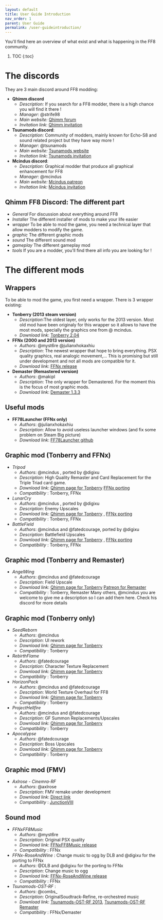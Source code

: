```yaml
---
layout: default
title: User Guide Introduction
nav_order: 1
parent: User Guide
permalink: /user-guideintroduction/
---
```


You'll find here an overview of what exist and what is happening in the FF8 community.

1. TOC
{:toc}

# __The discords__
 They are 3 main discord around FF8 modding:
-  **Qhimm discord**
   - _Description:_ If you search for a FF8 modder, there is a high chance you will find it there ! 
   - _Manager_: @strife98  
   - _Main website:_ [Qhimm forum](https://forums.qhimm.com/)
   - _Invitation link_: [Qhimm invitation](https://discord.gg/sCbmwh2nbv)
- **Tsunamods discord**:
  - _Description:_ Community of modders, mainly known for Echo-S8 and sound related project but they have way more !
  - _Manager_: @tsunamods   
  - _Main website:_ [Tsunamods website](https://www.tsunamods.com/)
  - _Invitation link_: [Tsunamods invitation](https://discord.gg/tsunamods-community-277610501721030656) 
- **Mcindus discord**:
  - _Description:_ Graphical modder that produce all graphical enhancement for FF8
  - _Manager_: @mcindus 
  - _Main website:_ [Mcindus patreon](https://www.patreon.com/mcindusmods)
  - _Invitation link:_ [Mcindus invitation](https://discord.gg/6b2HMJQYDS)

## __Qhimm FF8 Discord: The different part__
 - _General_
 For discussion about everything around FF8
 - _Installer_
 The different installer of mods to make your life easier 
 - _wrapper_
 To be able to mod the game, you need a technical layer that allow modders to modify the game.
 - _graphic_
 The different graphic mods
 - _sound_
 The different sound mod
 - _gameplay_
 The different gameplay mod
 - _tools_
 If you are a modder, you'll find there all info you are looking for !

   
# __The different mods__
## __Wrappers__
   To be able to mod the game, you first need a wrapper. There is 3 wrapper existing:
- __Tonberry (2013 steam version)__
  - _Description_:The oldest layer, only works for the 2013 version. Most old mod have been originaly for this wrapper so it allows to have the most mods, specially the graphics one from @ mcindus.
  - _Download link_: [Tonberry 2.04](https://drive.usercontent.google.com/u/0/uc?id=13KUrsV9c1sdCwihPSmTomTet9aQzN65l&export=download)
- __FFNx (2000 and 2013 version)__
  - _Authors_: @myst6re @julianxhokaxhiu 
  - _Description_: The newest wrapper that hope to bring everything. PSX quality graphics, real analogic movement,... This is promising but still under development and not all mods are compatible for it.
  - _Download link_: [FFNx release](https://github.com/julianxhokaxhiu/FFNx/releases)
- __Demaster (Remastered version)__
  - _Authors_: @makipl  
  - _Description_: The only wrapper for Demastered. For the moment this is the focus of most graphic mods.
  - _Download link_: [Demaster 1.3.3](https://github.com/MaKiPL/FF8_demaster/releases/tag/1.3.3)
## __Useful mods__
- __FF78Launcher (FFNx only)__
  - _Authors_: @julianxhokaxhiu 
  - _Description_: Allow to avoid useless launcher windows (and fix some problem on Steam Big picture)
  - _Download link_: [FF78Launcher github](https://github.com/julianxhokaxhiu/FF78Launcher)

## __Graphic mod (Tonberry and FFNx)__
- _Tripod_ 
  - _Authors_: @mcindus , ported by @digixu 
  - _Description_: High Quality Remaster and Card Replacement for the Triple Triad card game.
  - _Download link_: [Qhimm page for Tonberry](https://forums.qhimm.com/index.php?topic=15301.0) [FFNx porting](https://nas-ludo.fr/drive/d/s/ydCVs3qDgknTbq1rWpMqdZ6lRXZ0QRYO/webapi/entry.cgi/SYNO.SynologyDrive.Files/FFNxTripod.rar?api=SYNO.SynologyDrive.Files&method=download&version=2&files=%5B%22id%3A820784526604149279%22%5D&force_download=true&json_error=true&download_type=%22download%22&c2_offload=%22allow%22&_dc=1724337679961&sharing_token=%22s7s8FDunDT0O7X0wOMgX.60x.Gbu_2LNgF5Yt4dX0b_oZKOhqcn5O313IQ2yw.0yLAhCY029Sfhevbo7aui1U5JkjmgY6wML5M8A.zx1c.eIbl.XJbOjyYafhLVNbWuVUx3Vwq8BCDmOPaYyuzAa528ffpMxfRHtKnu_mlvadq5jK89QFljryzlFdSM39ENYLD2ocYykOyX3lhucoZCOf3zHCPt1tTsB48.bkTRcANDHOzFhh5p.LCCj%22&SynoToken=bXXAHAd1hrf7w)
  - _Compatibility_ : Tonberry, FFNx
- _LunarCry_ 
  - _Authors_: @mcindus , ported by @digixu 
  - _Description_:  Enemy Upscales
  - _Download link_: [Qhimm page for Tonberry](https://forums.qhimm.com/index.php?topic=15977.0) , [FFNx porting](https://nas-ludo.fr/drive/d/s/ydCVctrYS4sQrbHgWW8KkjgYH6AF20lt/webapi/entry.cgi/SYNO.SynologyDrive.Files/FFNxLunarCry.rar?api=SYNO.SynologyDrive.Files&method=download&version=2&files=%5B%22id%3A820784512714711581%22%5D&force_download=true&json_error=true&download_type=%22download%22&c2_offload=%22allow%22&_dc=1724337597261&sharing_token=%229F4228tV5CGwSk39__wjGz.lr7rowsxOjUybHBwpr6he1YME477EhOcuD_1Y18hmTRxQ4G4w1DbCKM_ZsoQ2maRr8Kp9zNcFWMpJFvoNhgkoRm0mIpLHYbBwJHpp7vCoLPDsj5yGXD2HGiAIUdDiHelEMTFeGLl.fshWbHWJelPtCwsUhud7ky6vLDxh6NBsfYpP7DLLsaP4noIz_DdQL5WmOGEzKxREM0ZpYMeCXzwYq3bOTMtAXMjz%22&SynoToken=bXXAHAd1hrf7w)
  - _Compatibility_ : Tonberry, FFNx
- _BattleField_ 
  - _Authors_: @mcindus and @fatedcourage, ported by @digixu 
  - _Description_:  Battlefield Upscales
  - _Download link_: [Qhimm page for Tonberry](https://forums.qhimm.com/index.php?topic=16434.0) , [FFNx porting](https://nas-ludo.fr/drive/d/s/ydCVP829Bye9WUz2ncI4dQInltWN6IFz/webapi/entry.cgi/SYNO.SynologyDrive.Files/FFNxBattlefields.rar?api=SYNO.SynologyDrive.Files&method=download&version=2&files=%5B%22id%3A820784500098245147%22%5D&force_download=true&json_error=true&download_type=%22download%22&c2_offload=%22allow%22&_dc=1724337524125&sharing_token=%22tDH.P.phuQzM7_to9OQonrewdb5GPyQ2fZaTG8k5dLGc8S9.LMCVycV_o75iixvU74WQMzGC50YDBZ8J3pohCAJVxboUT4npnzFhUYcS67_sgyGM.c0K5MZSef1fXYvJb6FbUt08_nPNRFx2PDWCYDuix8wH4CArMWwcqGsrS1tAowjxXLu8wabyppWmQ7ZohhDke2e5OPHWDA5EE05rDtinoWWgBtazho96LRDjrNslLN_S2FrweiS4%22&SynoToken=bXXAHAd1hrf7w)
  - _Compatibility_ : Tonberry, FFNx

## __Graphic mod (Tonberry and Remaster)__
- _AngelWing_ 
  - _Authors_: @mcindus and @fatedcourage
  - _Description_: Field Upscale
  - _Download link_: [Qhimm page for Tonberry](https://forums.qhimm.com/index.php?topic=17541.0) [Patreon for Remaster](https://www.patreon.com/mcindusmods)
  - _Compatibility_ : Tonberry, Remaster
Many others, @mcindus you are welcome to give me a description so I can add them here. Check his discord for more details

## __Graphic mod (Tonberry only)__
  - _SeedReborn_ 
    - _Authors_: @mcindus 
    - _Description_: UI rework
    - _Download link_: [Qhimm page for Tonberry](https://forums.qhimm.com/index.php?topic=15320.0)
    - _Compatibility_ : Tonberry
  - _RebirthFlame_ 
    - _Authors_: @fatedcourage 
    - _Description_: Character Texture Replacement
    - _Download link_: [Qhimm page for Tonberry](https://forums.qhimm.com/index.php?topic=16022.0) 
    - _Compatibility_ : Tonberry
  - _HorizonPack_ 
    - _Authors_: @mcindus and @fatedcourage
    - _Description_:  World Texture Overhaul for FF8
    - _Download link_: [Qhimm page for Tonberry](https://forums.qhimm.com/index.php?topic=15859.0) 
    - _Compatibility_ : Tonberry
  - _ProjectHellfire_ 
    - _Authors_: @mcindus and @fatedcourage
    - _Description_:  GF Summon Replacements/Upscales
    - _Download link_: [Qhimm page for Tonberry](https://forums.qhimm.com/index.php?topic=17320.0) 
    - _Compatibility_ : Tonberry
  - _Apocalypse_ 
    - _Authors_: @fatedcourage 
    - _Description_:  Boss Upscales
    - _Download link_: [Qhimm page for Tonberry](https://forums.qhimm.com/index.php?topic=16549.0) 
    - _Compatibility_ : Tonberry

## __Graphic mod (FMV)__
  - _Axlrose - Cinemra-RF_ 
    - _Authors_: @axlrose 
    - _Description_: FMV remake under development
    - _Download link_: [Direct link](https://download.tsunamods.com/?id=14)
    - _Compatibility_ : [JunctionVIII](https://www.tsunamods.com/junction-viii/)

## __Sound mod__
  - _FFNxFF8Music_ 
    - _Authors_: @myst6re 
    - _Description_: Original PSX quality
    - _Download link_: [FFNxFF8Music release](https://www.ff8.fr/download/programs/FFNx-FF8Music-v1.5.zip)
    - _Compatibility_ : FFNx
  - _FFNx-RoseAndWine_ : Change music to ogg by DLB and @digixu for the porting to FFNx
    - _Authors_: @DLB and @digixu for the porting to FFNx 
    - _Description_: Change music to ogg
    - _Download link_: [FFNx-RoseAndWine release](https://nas-ludo.fr/drive/d/s/ykEctZwuaU8n9jXTUwXdt59MxMVTyXxv/webapi/entry.cgi/SYNO.SynologyDrive.Files/FFNx-RoseAndWin.zip?api=SYNO.SynologyDrive.Files&method=download&version=2&files=%5B%22id%3A822320349564675511%22%5D&force_download=true&json_error=true&download_type=%22download%22&c2_offload=%22allow%22&_dc=1724099160016&sharing_token=%22qQNFKl.PwbW1lMBrGO9FQ_s4hOJJWyZ1o_QaSyKbdwHvRjNda2uUnp56lp00WmUr8NreOKs9XH2f4590gBPhFrkV4qCPjTnVsh2k4mA97FkEsXU3nRqhvhTDxutclQ7FeWk1ATvdogN97dIUsMENvAhFmUg7WBXT.s0v36VbsLanOe2bQAxYkkWvHcwfIRP.5EhqNcrfsoIDN.dPrBGkWifomcuRSyMDPve3pP.uF2QXl1jtmkMys6li%22&SynoToken=y6IlmhppUkOLg)
    - _Compatibility_ : FFNx
  - _Tsunamods-OST-RF_ : 
    - _Authors_: @combs_ 
    - _Description_: OriginalSoudtrack-Refine, re-orchestred music
    - _Download link_: [Tsunamods-OST-RF 2013](https://download.tsunamods.com/?id=12), [Tsunamods-OST-RF Remaster](https://download.tsunamods.com/?id=11)
    - _Compatibility_ : FFNx/Demaster

